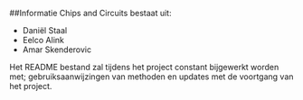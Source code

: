 ##Informatie
Chips and Circuits bestaat uit:

- Daniël Staal
- Eelco Alink
- Amar Skenderovic   

Het README bestand zal tijdens het project constant bijgewerkt worden met; 
gebruiksaanwijzingen van methoden en updates met de voortgang van het project. 